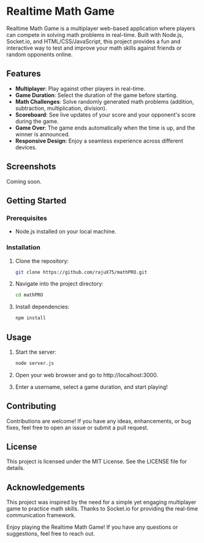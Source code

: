 # Realtime Math Game

Realtime Math Game is a multiplayer web-based application where players can compete in solving math problems in real-time. Built with Node.js, Socket.io, and HTML/CSS/JavaScript, this project provides a fun and interactive way to test and improve your math skills against friends or random opponents online.

## Features

- **Multiplayer**: Play against other players in real-time.
- **Game Duration**: Select the duration of the game before starting.
- **Math Challenges**: Solve randomly generated math problems (addition, subtraction, multiplication, division).
- **Scoreboard**: See live updates of your score and your opponent's score during the game.
- **Game Over**: The game ends automatically when the time is up, and the winner is announced.
- **Responsive Design**: Enjoy a seamless experience across different devices.

## Screenshots

Coming soon.

## Getting Started

### Prerequisites

- Node.js installed on your local machine.

### Installation

1. Clone the repository:
   ```bash
   git clone https://github.com/rajuX75/mathPRO.git
   
2. Navigate into the project directory:
   ```bash
   cd mathPRO
   
3. Install dependencies:
   ```bash
   npm install

## Usage

1. Start the server:
   ```bash
   node server.js

2. Open your web browser and go to http://localhost:3000.

3. Enter a username, select a game duration, and start playing!

## Contributing
Contributions are welcome! If you have any ideas, enhancements, or bug fixes, feel free to open an issue or submit a pull request.

## License
This project is licensed under the MIT License. See the LICENSE file for details.

## Acknowledgements
This project was inspired by the need for a simple yet engaging multiplayer game to practice math skills.
Thanks to Socket.io for providing the real-time communication framework.

Enjoy playing the Realtime Math Game! If you have any questions or suggestions, feel free to reach out.



